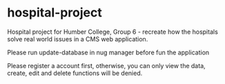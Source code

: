 # hospital-project
Hospital project for Humber College, Group 6 - recreate how the hospitals solve real world issues in a CMS web application.


Please run update-database in nug manager before fun the application

Please register a account first, otherwise, you can only view the data, create, edit and delete functions will be denied.
